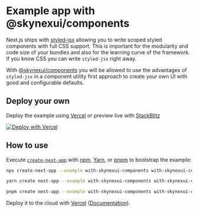 # Example app with @skynexui/components

Next.js ships with [styled-jsx](https://github.com/vercel/styled-jsx) allowing you to write scoped styled components with full CSS support. This is important for the modularity and code size of your bundles and also for the learning curve of the framework. If you know CSS you can write `styled-jsx` right away.

With [@skynexui/components](https://github.com/skynexui/components/) you will be allowed to use the advantages of `styled-jsx` in a component utility first approach to create your own UI with good and configurable defaults.

## Deploy your own

Deploy the example using [Vercel](https://vercel.com?utm_source=github&utm_medium=readme&utm_campaign=next-example) or preview live with [StackBlitz](https://stackblitz.com/github/vercel/next.js/tree/canary/examples/with-skynexui-components)

[![Deploy with Vercel](https://vercel.com/button)](https://vercel.com/new/clone?repository-url=https://github.com/vercel/next.js/tree/canary/examples/with-skynexui-components&project-name=with-skynexui-components&repository-name=with-skynexui-components)

## How to use

Execute [`create-next-app`](https://github.com/vercel/next.js/tree/canary/packages/create-next-app) with [npm](https://docs.npmjs.com/cli/init), [Yarn](https://yarnpkg.com/lang/en/docs/cli/create/), or [pnpm](https://pnpm.io) to bootstrap the example:

```bash
npx create-next-app --example with-skynexui-components with-skynexui-components-app
```

```bash
yarn create next-app --example with-skynexui-components with-skynexui-components-app
```

```bash
pnpm create next-app --example with-skynexui-components with-skynexui-components-app
```

Deploy it to the cloud with [Vercel](https://vercel.com/new?utm_source=github&utm_medium=readme&utm_campaign=next-example) ([Documentation](https://nextjs.org/docs/deployment)).
